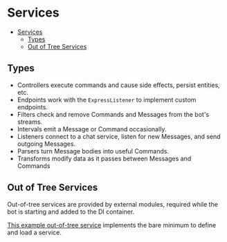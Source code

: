 # Services

- [Services](#services)
  - [Types](#types)
  - [Out of Tree Services](#out-of-tree-services)

## Types

- Controllers execute commands and cause side effects, persist entities, etc.
- Endpoints work with the `ExpressListener` to implement custom endpoints.
- Filters check and remove Commands and Messages from the bot's streams.
- Intervals emit a Message or Command occasionally.
- Listeners connect to a chat service, listen for new Messages, and send outgoing Messages.
- Parsers turn Message bodies into useful Commands.
- Transforms modify data as it passes between Messages and Commands

## Out of Tree Services

Out-of-tree services are provided by external modules, required while the bot is starting and added to the DI
container.

[This example out-of-tree service](https://github.com/ssube/isolex-oot-example) implements the bare minimum to define
and load a service.
